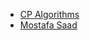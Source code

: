 - [CP Algorithms](https://cp-algorithms.com/index.html)
- [Mostafa Saad](https://www.youtube.com/@ArabicCompetitiveProgramming)
